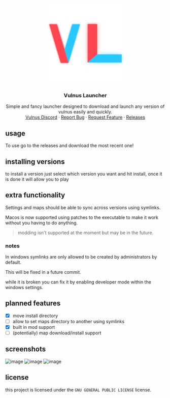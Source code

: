 <!-- trololololololololololololololololololtrololololololololololololololololololtrololololololololololololololololololtrololololololololololololololololololtrololololololololololololololololololtrololololololololololololololololololtrololololololololololololol -->
<br />
<p align="center">
  <a href="https://github.com/pozm/vulnus-launcher">
    <img src="https://raw.githubusercontent.com/pozm/vulnus-launcher/master/Media/VulnusLauncherLogox.png" alt="Logo" width="250" height="250">
  </a>

  <h3 align="center">Vulnus Launcher</h3>

  <p align="center">
    Simple and fancy launcher designed to download and launch any version of vulnus easily and quickly.
    <br />
    <a href="https://discord.gg/vulnus">Vulnus Discord</a>
    ·
    <a href="https://github.com/pozm/vulnus-launcher/issues">Report Bug</a>
    ·
    <a href="https://github.com//pozm/vulnus-launcher/issues">Request Feature</a>
	·
    <a href="https://github.com/pozm/vulnus-launcher/releases">Releases</a>
  </p>
</p>

## usage
To use go to the releases and download the most recent one!

## installing versions
to install a version just select which version you want and hit install, once it is done it will allow you to play

## extra functionality
Settings and maps should be able to sync across versions using symlinks.

Macos is now supported using patches to the executable to make it work without you having to do anything.
> modding isn't supported at the moment but may be in the future.

### notes
In windows symlinks are only allowed to be created by administrators by default. 

This will be fixed in a future commit.

while it is broken you can fix it by enabling developer mode within the windows settings.

## planned features
- [x] move install directory
- [ ] allow to set maps directory to another using symlinks
- [x] built in mod support
- [ ] (potentially) map download/install support

## screenshots

![image](https://user-images.githubusercontent.com/44528100/165637876-33a99a96-1ccf-4238-90bc-21b5b72b0288.png)
![image](https://user-images.githubusercontent.com/44528100/165637908-ec56035e-da85-41e4-9f1c-5d317b807233.png)
![image](https://user-images.githubusercontent.com/44528100/165637949-77f386e0-c605-451c-957a-b10d0ff1f8af.png)

## license
this project is licensed under the `GNU GENERAL PUBLIC LICENSE` license.
